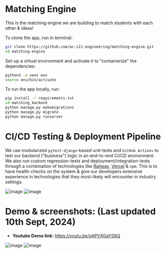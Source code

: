 # Matching Engine
This is the matching engine we are building to match students with each other &amp; ideas!

To clone the app, run in terminal:

```bash
git clone https://github.com/ac-i2i-engineering/matching-engine.git
cd matching-engine
```

Set-up a virtual environment and activate it to "containerize" the dependencies:

```bash
python3 -m venv env
source env/bin/activate
```

To run the app locally, run:

```bash
pip install -r requirements.txt
cd matching_backend
python manage.py makemigrations
python manage.py migrate
python manage.py runserver
```

# CI/CD Testing & Deployment Pipeline

We use modularized `pytest-django`-based unit-tests and `GitHub Actions` to test our backend ("business") logic in an end-to-end CI/CD environment. We also run custom regression-tests and deployment/integration-tests through a combination of technologies like [Railway](https://railway.app/), [Vercel](https://vercel.com/) & `npm`. This is to have health-checks on the system & give our developers extensive experience in technologies that they most-likely will encounter in industry settings.

![image](https://github.com/user-attachments/assets/d51e5950-e859-4f95-bec9-98fb41eb450e)
![image](https://github.com/user-attachments/assets/abe2b142-8e5a-4bde-80d3-e5f5c4c7bfae)


# Demo & screenshots: (Last updated 10th Sept, 2024)

- **Youtube Demo link:** https://youtu.be/oAPVXGaYS8Q

![image](https://github.com/user-attachments/assets/5c34a4ef-7936-437b-8c41-4898a0dfefbb)
![image](https://github.com/user-attachments/assets/50fcefee-292e-432b-85e0-248cb8e123d4)
